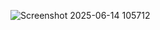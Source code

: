 ![Screenshot 2025-06-14 105712](https://github.com/user-attachments/assets/b91d3e6d-348f-4301-a35c-95c120096a86)
